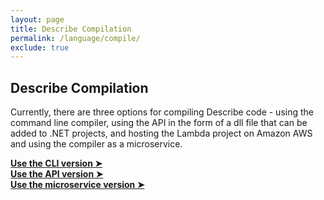 ```yaml
---
layout: page
title: Describe Compilation
permalink: /language/compile/
exclude: true
---
```

## Describe Compilation

Currently, there are three options for compiling Describe code - using the command line compiler, using the API in the form of a dll file that can be added to .NET projects, and hosting the Lambda project on Amazon AWS and using the compiler as a microservice.

[**Use the CLI version ➤**](/DescribeDocumentation/language/compile/cli)<br>
[**Use the API version ➤**](/DescribeDocumentation/language/compile/api)<br>
[**Use the microservice version ➤**](/DescribeDocumentation/language/compile/aws)